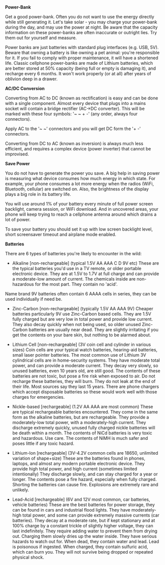 
**Power-Bank**

Get a good power-bank. Often you do not want to use the energy directly while still generating it. Let's take solar - you may charge your power-bank during the day, and may use the power at night. Be aware that the capacity information on these power-banks are often inaccurate or outright lies. Try them out for yourself and measure.

Power banks are just batteries with standard plug interfaces (e.g. USB, 5V). Beware that owning a battery is like owning a pet animal: you're responsible for it. If you fail to comply with proper maintenance, it will have a shortened life. Classic cellphone power-banks are made of Lithium batteries, which are better stored at 50% capacity (being full or empty is damaging it), and recharge every 6 months. It won't work properly (or at all) after years of oblivion deep in a drawer.

**AC/DC Conversion**

Converting from AC to DC (known as rectification) is easy and can be done with a single component. Almost every device that plugs into a mains socket will contain a bridge rectifier (AC->DC converter). This will be marked with these four symbols: '~ ~ + -' (any order, always four connectors).

Apply AC to the '~ ~' connectors and you will get DC form the '+ -' connectors.

Converting from DC to AC (known as inversion) is always much less efficient, and requires a complex device (power inverter) that cannot be improvised.

**Save Power**

You do not have to generate the power you save. A big help in saving power is measuring what device consumes how much energy in which state. For example, your phone consumes a lot more energy when the radios (WiFi, Bluetooth, cellular) are switched on. Also, the brightness of the display plays a big role in its battery life.

You will use around 1% of your battery every minute of full power screen backlight, camera session, or WiFi download. And in uncovered areas, your phone will keep trying to reach a cellphone antenna around which drains a lot of power.

To save your battery you should set it up with low screen backlight level, short screensaver timeout and airplane mode enabled.

**Batteries**

There are 6 types of batteries you're likely to encounter in the wild:

* Alkaline [non-rechargeable] (typical 1.5V AA AAA C D 9V etc)
These are the typical batteries you'd use in a TV remote, or older portable electronic device.
They are at 1.5V to 1.7V at full charge and can provide a moderate-low amount of current.
The chemicals inside are non-hazardous for the most part. They contain no 'acid'.

Name brand 9V batteries often contain 6 AAAA cells in series, they can be used individually if need be.

* Zinc-Carbon [non-rechargeable] (typically 1.5V AA AAA 9V)
Cheaper batteries particularly 9V use Zinc-Carbon based cells.
They are 1.5V fully charged but are very low in total power and provide low current.
They also decay quickly when not being used, so older unused Zinc-Carbon batteries are usually near dead.
They are slightly irritating if you get the contents on your bare skin, but nothing to be alarmed about.

* Lithium Cell [non-rechargeable] (3V coin cell and cylinder in various sizes)
Coin cells are your typical watch batteries, hearing-aid batteries, small laser pointer batteries.
The most common use of Lithium 3V cylindrical cells are in home-security systems.
They have moderate total power, and can provide a moderate current.
They decay very slowly, so unused batteries, even 10 years old, are still good.
The contents of these batteries are not toxic, but pose a fire risk when exposed to air.
Do not recharge these batteries, they will burn. They do not leak at the end of their life. Most sources say they last 15 years. There are phone chargers which accept disposable batteries so these would work well with those charges for emergencies.


* Nickle-based [rechargeable] (1.2V AA AAA are most common)
These are typical rechargeable batteries encountered. They come in the same form as the alkaline batteries, but are rechargeable.
They provide a moderately-low total power, with a moderately-high current.
They discharge extremely quickly, unused fully charged nickle batteries will be death within a month.
The contents of NiCd batteries is very toxic and hazardous. Use care.
The contents of NiMH is much safer and poses little if any toxic hazard.

* Lithium-Ion [rechargeable] (3V-4.2V common cells are 18650, unlimited variation of shape+size)
These are the batteries found in phones, laptops, and almost any modern portable electronic device.
They provide high total power, and high current (sometimes limited intentionally)
They discharge slowly, and can stay charged for a year or longer.
The contents pose a fire hazard, especially when fully charged. Shorting the batteries can cause fire.
Explosions are extremely rare and unlikely.

* Lead-Acid [rechargeable] (6V and 12V most common, car batteries, vehicle batteries)
These are the best batteries for power storage, they can be found in cars and industrial flood lights.
They have moderately-high total power, and some can provide extremely massive currents (car batteries).
They decay at a moderate rate, but if kept stationary and at 100% charge by a constant trickle of slightly higher voltage, they can last indefinitely.
They require adding water to prevent them from drying out. Charging them slowly dries up the water inside.
They have serious hazards to watch out for. When dead, they contain water and lead. Lead is poisonous if ingested.
When charged, they contain sulfuric acid, which can burn you.
They will not survive being dropped or repeated physical shock.